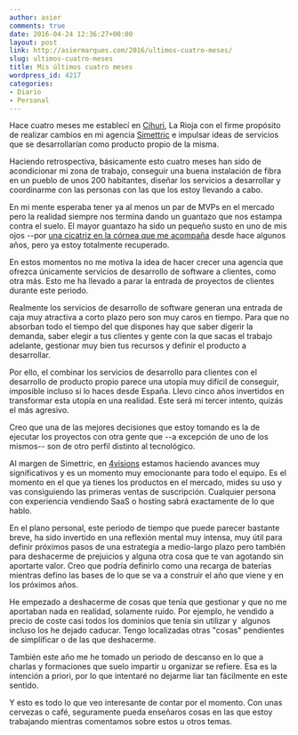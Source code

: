 ```yaml
---
author: asier
comments: true
date: 2016-04-24 12:36:27+00:00
layout: post
link: http://asiermarques.com/2016/ultimos-cuatro-meses/
slug: ultimos-cuatro-meses
title: Mis últimos cuatro meses
wordpress_id: 4217
categories:
- Diario
- Personal
---
```


Hace cuatro meses me establecí en [Cihuri](https://es.wikipedia.org/wiki/Cihuri), La Rioja con el firme propósito de realizar cambios en mi agencia [Simettric](http://simettric.com) e impulsar ideas de servicios que se desarrollarían como producto propio de la misma.

Haciendo retrospectiva, básicamente esto cuatro meses han sido de acondicionar mi zona de trabajo, conseguir una buena instalación de fibra en un pueblo de unos 200 habitantes, diseñar los servicios a desarrollar y coordinarme con las personas con las que los estoy llevando a cabo.

En mi mente esperaba tener ya al menos un par de MVPs en el mercado pero la realidad siempre nos termina dando un guantazo que nos estampa contra el suelo. El mayor guantazo ha sido un pequeño susto en uno de mis ojos --por [una cicatriz en la córnea que me acompaña](http://asiermarques.com/2011/cierra-los-ojos/) desde hace algunos años, pero ya estoy totalmente recuperado.

En estos momentos no me motiva la idea de hacer crecer una agencia que ofrezca únicamente servicios de desarrollo de software a clientes, como otra más. Esto me ha llevado a parar la entrada de proyectos de clientes durante este periodo.

Realmente los servicios de desarrollo de software generan una entrada de caja muy atractiva a corto plazo pero son muy caros en tiempo. Para que no absorban todo el tiempo del que dispones hay que saber digerir la demanda, saber elegir a tus clientes y gente con la que sacas el trabajo adelante, gestionar muy bien tus recursos y definir el producto a desarrollar.

Por ello, el combinar los servicios de desarrollo para clientes con el desarrollo de producto propio parece una utopía muy difícil de conseguir, imposible incluso si lo haces desde España. Llevo cinco años invertidos en transformar esta utopía en una realidad. Este será mi tercer intento, quizás el más agresivo.

Creo que una de las mejores decisiones que estoy tomando es la de ejecutar los proyectos con otra gente que --a excepción de uno de los mismos-- son de otro perfil distinto al tecnológico.

Al margen de Simettric, en [4visions](http://4visionshq.com) estamos haciendo avances muy significativos y es un momento muy emocionante para todo el equipo. Es el momento en el que ya tienes los productos en el mercado, mides su uso y vas consiguiendo las primeras ventas de suscripción. Cualquier persona con experiencia vendiendo SaaS o hosting sabrá exactamente de lo que hablo.

En el plano personal, este periodo de tiempo que puede parecer bastante breve, ha sido invertido en una reflexión mental muy intensa, muy útil para definir próximos pasos de una estrategia a medio-largo plazo pero también para deshacerme de prejuicios y alguna otra cosa que te van agotando sin aportarte valor. Creo que podría definirlo como una recarga de baterías mientras defino las bases de lo que se va a construir el año que viene y en los próximos años.

He empezado a deshacerme de cosas que tenía que gestionar y que no me aportaban nada en realidad, solamente ruido. Por ejemplo, he vendido a precio de coste casi todos los dominios que tenía sin utilizar y  algunos incluso los he dejado caducar. Tengo localizadas otras "cosas" pendientes de simplificar o de las que deshacerme.

También este año me he tomado un periodo de descanso en lo que a charlas y formaciones que suelo impartir u organizar se refiere. Esa es la intención a priori, por lo que intentaré no dejarme liar tan fácilmente en este sentido.

Y esto es todo lo que veo interesante de contar por el momento. Con unas cervezas o café, seguramente pueda enseñaros cosas en las que estoy trabajando mientras comentamos sobre estos u otros temas.
